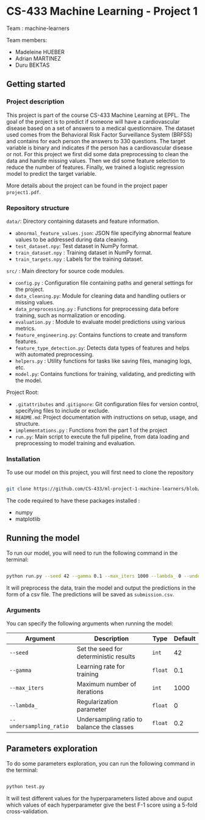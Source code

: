 # CS-433 Machine Learning - Project 1
Team  : machine-learners

Team members:
- Madeleine HUEBER
- Adrian MARTINEZ
- Duru BEKTAS


## Getting started
### Project description
This project is part of the course CS-433 Machine Learning at EPFL. The goal of the project is to predict if someone will have a cardiovascular disease based on a set of answers to a medical questionnaire. The dataset used comes from the Behavioral Risk Factor Surveillance System (BRFSS) and contains  for each person the answers to 330 questions. The target variable is binary and indicates if the person has a cardiovascular disease or not. 
For this project we first did some data preprocessing to clean the data and handle missing values. Then we did some feature selection to reduce the number of features. Finally, we trained a logistic regression model to predict the target variable.

More details about the project can be found in the project paper `project1.pdf`.

### Repository structure

`data/`: Directory containing datasets and feature information.

- `abnormal_feature_values.json`: JSON file specifying abnormal feature values to be addressed during data cleaning.
- `test_dataset.npy`: Test dataset in NumPy format.
- `train_dataset.npy` : Training dataset in NumPy format.
- `train_targets.npy` : Labels for the training dataset.

`src/` : Main directory for source code modules.

- `config.py` : Configuration file containing paths and general settings for the project.
- `data_cleaning.py`: Module for cleaning data and handling outliers or missing values.
- `data_preprocessing.py` : Functions for preprocessing data before training, such as normalization or encoding.
- `evaluation.py` : Module to evaluate model predictions using various metrics.
- `feature_engineering.py`: Contains functions to create and transform features.
- `feature_type_detection.py`: Detects data types of features and helps with automated preprocessing.
- `helpers.py` : Utility functions for tasks like saving files, managing logs, etc.
- `model.py`: Contains functions for training, validating, and predicting with the model.

Project Root:

- `.gitattributes` and .`gitignore`: Git configuration files for version control, specifying files to include or exclude.
- `README.md`: Project documentation with instructions on setup, usage, and structure.
- `implementations.py` : Functions from the part 1 of the project
- `run.py`: Main script to execute the full pipeline, from data loading and preprocessing to model training and evaluation.






### Installation 


To use our model on this project, you will first need to clone the repository 

```bash

git clone https://github.com/CS-433/ml-project-1-machine-learners/blob/final_branch/run.py

```

The code required to have these packages installed :

- numpy
- matplotlib

## Running the model

To run our model, you will need to run the following command in the terminal:

```bash

python run.py --seed 42 --gamma 0.1 --max_iters 1000 --lambda_ 0 --undersampling_ratio 0.2


```

It will preprocess the data, train the model and output the predictions in the form of a csv file. The predictions will be saved as `submission.csv`.

### Arguments

You can specify the following arguments when running the model:

| Argument              | Description                                    | Type   | Default |
|-----------------------|------------------------------------------------|--------|---------|
| `--seed`              | Set the seed for deterministic results         | `int`  | 42      |
| `--gamma`             | Learning rate for training                     | `float`| 0.1     |
| `--max_iters`         | Maximum number of iterations                   | `int`  | 1000    |
| `--lambda_`           | Regularization parameter                       | `float`| 0       |
| `--undersampling_ratio` | Undersampling ratio to balance the classes    | `float`| 0.2     |

## Parameters exploration

To do some parameters exploration, you can run the following command in the terminal:

```bash

python test.py

```

It will test different values for the hyperparameters listed above and ouput which values of each hyperparameter give the best F-1 score using a 5-fold cross-validation.



